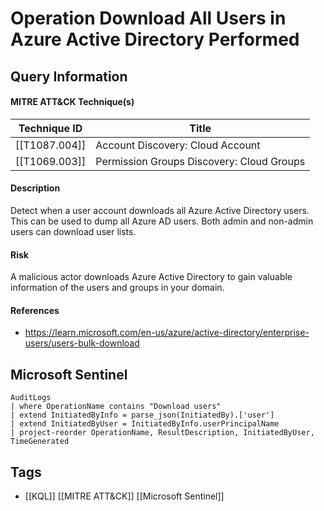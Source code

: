 # Operation Download All Users in Azure Active Directory Performed
## Query Information

#### MITRE ATT&CK Technique(s)

| Technique ID  | Title                                     |
| ------------- | ----------------------------------------- |
| [[T1087.004]] | Account Discovery: Cloud Account          |
| [[T1069.003]] | Permission Groups Discovery: Cloud Groups |
#### Description
Detect when a user account downloads all Azure Active Directory users. This can be used to dump all Azure AD users. Both admin and non-admin users can download user lists.
#### Risk
A malicious actor downloads Azure Active Directory to gain valuable information of the users and groups in your domain. 
#### References
- https://learn.microsoft.com/en-us/azure/active-directory/enterprise-users/users-bulk-download
## Microsoft Sentinel
```kusto
AuditLogs
| where OperationName contains "Download users"
| extend InitiatedByInfo = parse_json(InitiatedBy).['user']
| extend InitiatedByUser = InitiatedByInfo.userPrincipalName
| project-reorder OperationName, ResultDescription, InitiatedByUser, TimeGenerated
```
## Tags
- [[KQL]] [[MITRE ATT&CK]] [[Microsoft Sentinel]]